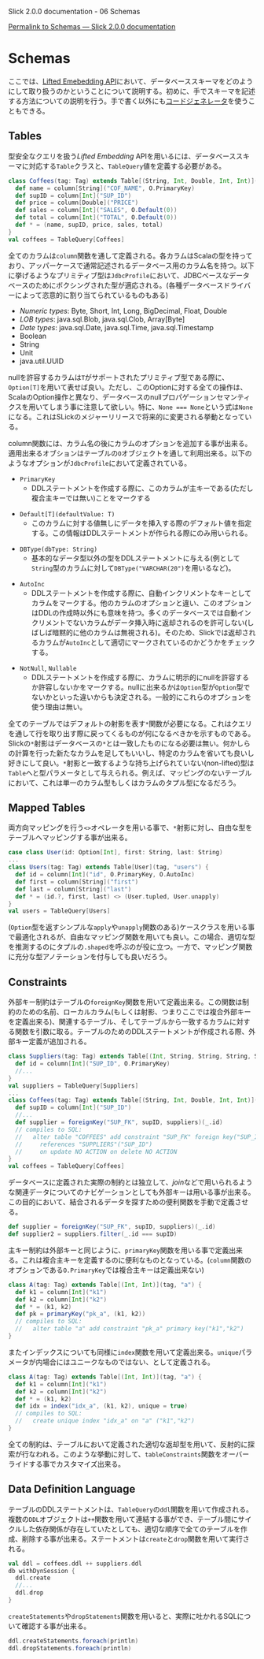 Slick 2.0.0 documentation - 06 Schemas

[Permalink to Schemas — Slick 2.0.0 documentation](http://slick.typesafe.com/doc/2.0.0/schemas.html)

Schemas
=======

ここでは、[Lifted Emebedding API](http://slick.typesafe.com/doc/2.0.0/introduction.html#lifted-embedding)において、データベーススキーマをどのようにして取り扱うのかということについて説明する。初めに、手でスキーマを記述する方法についての説明を行う。手で書く以外にも[コードジェネレータ](http://slick.typesafe.com/doc/2.0.0/code-generation.html)を使うこともできる。

<!-- This chapter describes how to work with database schemas in the -->
<!-- Lifted Embedding \<lifted-embedding\> API. This explains how you can -->
<!-- write schema descriptions by hand. Instead you can also use the -->
<!-- code generator \<code-generation\> to take this work off your hands. -->

Tables
------

型安全なクエリを扱う*Lifted Embedding* APIを用いるには、データベーススキーマに対応する`Table`クラスと、`TableQuery`値を定義する必要がある。

<!-- In order to use the *Lifted Embedding* API for type-safe queries, you -->
<!-- need to define `Table` row classes and corresponding `TableQuery` values -->
<!-- for your database schema: -->

```scala
class Coffees(tag: Tag) extends Table[(String, Int, Double, Int, Int)](tag, "COFFEES") {
  def name = column[String]("COF_NAME", O.PrimaryKey)
  def supID = column[Int]("SUP_ID")
  def price = column[Double]("PRICE")
  def sales = column[Int]("SALES", O.Default(0))
  def total = column[Int]("TOTAL", O.Default(0))
  def * = (name, supID, price, sales, total)
}
val coffees = TableQuery[Coffees]
```

全てのカラムは`column`関数を通して定義される。各カラムはScalaの型を持っており、アッパーケースで通常記述されるデータベース用のカラム名を持つ。以下に挙げるようなプリミティブ型は`JdbcProfile`において、JDBCベースなデータベースのためにボクシングされた型が適応される。(各種データベースドライバーによって恣意的に割り当てられているものもある)

<!-- All columns are defined through the `column` method. Each column has a -->
<!-- Scala type and a column name for the database (usually in upper-case). -->
<!-- The following primitive types are supported out of the box for -->
<!-- JDBC-based databases in `JdbcProfile` (with certain limitations imposed -->
<!-- by the individual database drivers): -->

-   *Numeric types*: Byte, Short, Int, Long, BigDecimal, Float, Double
-   *LOB types*: java.sql.Blob, java.sql.Clob, Array[Byte]
-   *Date types*: java.sql.Date, java.sql.Time, java.sql.Timestamp
-   Boolean
-   String
-   Unit
-   java.util.UUID

<!-- -   *Numeric types*: Byte, Short, Int, Long, BigDecimal, Float, Double -->
<!-- -   *LOB types*: java.sql.Blob, java.sql.Clob, Array[Byte] -->
<!-- -   *Date types*: java.sql.Date, java.sql.Time, java.sql.Timestamp -->
<!-- -   Boolean -->
<!-- -   String -->
<!-- -   Unit -->
<!-- -   java.util.UUID -->

nullを許容するカラムは`T`がサポートされたプリミティブ型である際に、`Option[T]`を用いて表せば良い。ただし、このOptionに対する全ての操作は、ScalaのOption操作と異なり、データベースのnullプロパゲーションセマンティクスを用いてしまう事に注意して欲しい。特に、`None === None`という式は`None`になる。これはSLickのメジャーリリースで将来的に変更される挙動となっている。

<!-- Nullable columns are represented by `Option[T]` where `T` is one of the -->
<!-- supported primitive types. Note that all operations on Option values are -->
<!-- currently using the database's null propagation semantics which may -->
<!-- differ from Scala's Option semantics. In particular, `None === None` -->
<!-- evaluates to `None`. This behaviour may change in a future major release -->
<!-- of Slick. -->

column関数には、カラム名の後にカラムのオプションを追加する事が出来る。適用出来るオブションはテーブルの`O`オブジェクトを通して利用出来る。以下のようなオプションが`JdbcProfile`において定義されている。

<!-- After the column name, you can add optional column options to a `column` -->
<!-- definition. The applicable options are available through the table's `O` -->
<!-- object. The following ones are defined for `JdbcProfile`: -->

- `PrimaryKey`
	- DDLステートメントを作成する際に、このカラムが主キーである(ただし複合主キーでは無い)ことをマークする

<!-- :   Mark the column as a (non-compound) primary key when creating the -->
<!--     DDL statements. -->

- `Default[T](defaultValue: T)`
	- このカラムに対する値無しにデータを挿入する際のデフォルト値を指定する。この情報はDDLステートメントが作られる際にのみ用いられる。

<!-- :   Specify a default value for inserting data into the table without -->
<!--     this column. This information is only used for creating DDL -->
<!--     statements so that the database can fill in the missing information. -->

- `DBType(dbType: String)`
	- 基本的なデータ型以外の型をDDLステートメントに与える(例として`String`型のカラムに対して`DBType("VARCHAR(20")`を用いるなど)。
<!-- :   Use a non-standard database-specific type for the DDL statements -->
<!--     (e.g. `DBType("VARCHAR(20)")` for a `String` column). -->

- `AutoInc`
	- DDLステートメントを作成する際に、自動インクリメントなキーとしてカラムをマークする。他のカラムのオプションと違い、このオプションはDDLの作成時以外にも意味を持つ。多くのデータベースでは自動インクリメントでないカラムがデータ挿入時に返却されるのを許可しない(しばしば暗黙的に他のカラムは無視される)。そのため、Slickでは返却されるカラムが`AutoInc`として適切にマークされているのかどうかをチェックする。
<!-- :   Mark the column as an auto-incrementing key when creating the DDL -->
<!--     statements. Unlike the other column options, this one also has a -->
<!--     meaning outside of DDL creation: Many databases do not allow -->
<!--     non-AutoInc columns to be returned when inserting data (often -->
<!--     silently ignoring other columns), so Slick will check if the return -->
<!--     column is properly marked as AutoInc where needed. -->

- `NotNull`, `Nullable`
	- DDLステートメントを作成する際に、カラムに明示的にnullを許容するか許容しないかをマークする。nullに出来るかは`Option`型が`Option`型でないかといった違いからも決定される。一般的にこれらのオプションを使う理由は無い。
<!-- :   Explicitly mark the column as nullable or non-nullable when creating -->
<!--     the DDL statements for the table. Nullability is otherwise -->
<!--     determined from the type (Option or non-Option). There is usually no -->
<!--     reason to specify these options. -->

全てのテーブルではデフォルトの射影を表す`*`関数が必要になる。これはクエリを通して行を取り出す際に戻ってくるものが何になるべきかを示すものである。Slickの`*`射影はデータベースの`*`とは一致したものになる必要は無い。何かしらの計算を行った新たなカラムを足してもいいし、特定のカラムを省いても良いし好きにして良い。`*`射影と一致するような持ち上げられていない(non-lifted)型は`Table`へと型パラメータとして与えられる。例えば、マッピングのないテーブルにおいて、これは単一のカラム型もしくはカラムのタプル型になるだろう。

<!-- Every table requires a `*` method contatining a default projection. This -->
<!-- describes what you get back when you return rows (in the form of a table -->
<!-- row object) from a query. Slick's `*` projection does not have to match -->
<!-- the one in the database. You can add new columns (e.g. with computed -->
<!-- values) or omit some columns as you like. The non-lifted type -->
<!-- corresponding to the `*` projection is given as a type parameter to -->
<!-- `Table`. For simple, non-mapped tables, this will be a single column -->
<!-- type or a tuple of column types. -->

Mapped Tables
-------------

両方向マッピングを行う`<>`オペレータを用いる事で、`*`射影に対し、自由な型をテーブルへマッピングする事が出来る。

<!-- It is possible to define a mapped table that uses a custom type for its -->
<!-- `*` projection by adding a bi-directional mapping with the `<>` -->
<!-- operator: -->

```scala
case class User(id: Option[Int], first: String, last: String)
...
class Users(tag: Tag) extends Table[User](tag, "users") {
  def id = column[Int]("id", O.PrimaryKey, O.AutoInc)
  def first = column[String]("first")
  def last = column[String]("last")
  def * = (id.?, first, last) <> (User.tupled, User.unapply)
}
val users = TableQuery[Users]
```

(`Option`型を返すシンプルな`apply`や`unapply`関数のある)ケースクラスを用いる事で最適化されるが、自由なマッピング関数を用いても良い。この場合、適切な型を推測するのにタプルの`.shaped`を呼ぶのが役に立つ。一方で、マッピング関数に充分な型アノテーションを付与しても良いだろう。

<!-- It is optimized for case classes (with a simple `apply` method and an -->
<!-- `unapply` method that wraps its result in an `Option`) but it can also -->
<!-- be used with arbitrary mapping functions. In these cases it can be -->
<!-- useful to call `.shaped` on a tuple on the left-hand side in order to -->
<!-- get its type inferred properly. Otherwise you may have to add full type -->
<!-- annotations to the mapping functions. -->

Constraints
-----------

外部キー制約はテーブルの`foreignKey`関数を用いて定義出来る。この関数は制約のための名前、ローカルカラム(もしくは射影、つまりここでは複合外部キーを定義出来る)、関連するテーブル、そしてテーブルから一致するカラムに対する関数を引数に取る。テーブルのためのDDLステートメントが作成される際、外部キー定義が追加される。

<!-- A foreign key constraint can be defined with a table's `foreignKey` -->
<!-- method. It takes a name for the constraint, the local column (or -->
<!-- projection, so you can define compound foreign keys), the linked table, -->
<!-- and a function from that table to the corresponding column(s). When -->
<!-- creating the DDL statements for the table, the foreign key definition is -->
<!-- added to it. -->

```scala
class Suppliers(tag: Tag) extends Table[(Int, String, String, String, String, String)](tag, "SUPPLIERS") {
  def id = column[Int]("SUP_ID", O.PrimaryKey)
  //...
}
val suppliers = TableQuery[Suppliers]
...
class Coffees(tag: Tag) extends Table[(String, Int, Double, Int, Int)](tag, "COFFEES") {
  def supID = column[Int]("SUP_ID")
  //...
  def supplier = foreignKey("SUP_FK", supID, suppliers)(_.id)
  // compiles to SQL:
  //   alter table "COFFEES" add constraint "SUP_FK" foreign key("SUP_ID")
  //     references "SUPPLIERS"("SUP_ID")
  //     on update NO ACTION on delete NO ACTION
}
val coffees = TableQuery[Coffees]
```

データベースに定義された実際の制約とは独立して、*join*などで用いられるような関連データについてのナビゲーションとしても外部キーは用いる事が出来る。この目的において、結合されるデータを探すための便利関数を手動で定義させる。

<!-- Independent of the actual constraint defined in the database, such a -->
<!-- foreign key can be used to navigate to the linked data with a *join*. -->
<!-- For this purpose, it behaves the same as a manually defined utility -->
<!-- method for finding the joined data: -->

```scala
def supplier = foreignKey("SUP_FK", supID, suppliers)(_.id)
def supplier2 = suppliers.filter(_.id === supID)
```

主キー制約は外部キーと同じように、`primaryKey`関数を用いる事で定義出来る。これは複合主キーを定義するのに便利なものとなっている。(`column`関数のオプションである`O.PrimaryKey`では複合主キーは定義出来ない)

<!-- A primary key constraint can be defined in a similar fashion by adding a -->
<!-- method that calls `primaryKey`. This is useful for defining compound -->
<!-- primary keys (which cannot be done with the `O.PrimaryKey` column -->
<!-- option): -->

```scala
class A(tag: Tag) extends Table[(Int, Int)](tag, "a") {
  def k1 = column[Int]("k1")
  def k2 = column[Int]("k2")
  def * = (k1, k2)
  def pk = primaryKey("pk_a", (k1, k2))
  // compiles to SQL:
  //   alter table "a" add constraint "pk_a" primary key("k1","k2")
}
```

またインデックスについても同様に`index`関数を用いて定義出来る。`unique`パラメータが内場合にはユニークなものではない、として定義される。

<!-- Other indexes are defined in a similar way with the `index` method. They -->
<!-- are non-unique by default unless you set the `unique` parameter: -->

```Scala
class A(tag: Tag) extends Table[(Int, Int)](tag, "a") {
  def k1 = column[Int]("k1")
  def k2 = column[Int]("k2")
  def * = (k1, k2)
  def idx = index("idx_a", (k1, k2), unique = true)
  // compiles to SQL:
  //   create unique index "idx_a" on "a" ("k1","k2")
}
```

全ての制約は、テーブルにおいて定義された適切な返却型を用いて、反射的に探索が行なわれる。このような挙動に対して、`tableConstraints`関数をオーバーライドする事でカスタマイズ出来る。

<!-- All constraints are discovered reflectively by searching for methods -->
<!-- with the appropriate return types which are defined in the table. This -->
<!-- behavior can be customized by overriding the `tableConstraints` method. -->

Data Definition Language
------------------------

テーブルのDDLステートメントは、`TableQuery`の`ddl`関数を用いて作成される。複数の`DDL`オブジェクトは`++`関数を用いて連結する事ができ、テーブル間にサイクルした依存関係が存在していたとしても、適切な順序で全てのテーブルを作成、削除する事が出来る。ステートメントは`create`と`drop`関数を用いて実行される。

<!-- DDL statements for a table can be created with its `TableQuery`"s `ddl` -->
<!-- method. Multiple `DDL` objects can be concatenated with `++` to get a -->
<!-- compound `DDL` object which can create and drop all entities in the -->
<!-- correct order, even in the presence of cyclic dependencies between -->
<!-- tables. The statements are executed with the `create` and `drop` -->
<!-- methods: -->

```scala
val ddl = coffees.ddl ++ suppliers.ddl
db withDynSession {
  ddl.create
  //...
  ddl.drop
}
```

`createStatements`や`dropStatements`関数を用いると、実際に吐かれるSQLについて確認する事が出来る。

<!-- You can use the `createStatements` and `dropStatements` methods to get -->
<!-- the SQL code: -->

```scala
ddl.createStatements.foreach(println)
ddl.dropStatements.foreach(println)
```
